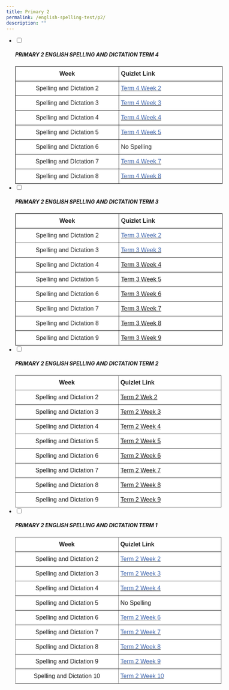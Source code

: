 ```yaml
---
title: Primary 2
permalink: /english-spelling-test/p2/
description: ""
---
```

<ul class="jekyllcodex_accordion">
  <li>
    <input type="checkbox" id="accordion1">
		<label for="accordion1"><h5>PRIMARY 2 ENGLISH SPELLING AND DICTATION TERM 4</h5></label>
    <div>
      <style type="text/css">
.tg  {border-collapse:collapse;border-spacing:0;margin:0px auto;}
.tg td{border-color:black;border-style:solid;border-width:1px;font-family:Arial, sans-serif;font-size:14px;
  overflow:hidden;padding:10px 5px;word-break:normal;}
.tg th{border-color:black;border-style:solid;border-width:1px;font-family:Arial, sans-serif;font-size:14px;
  font-weight:normal;overflow:hidden;padding:10px 5px;word-break:normal;}
.tg .tg-4jzo{background-color:#FFF;color:#222;font-size:16px;text-align:center;vertical-align:middle}
.tg .tg-3etx{background-color:#FFF;color:#222;font-size:16px;font-weight:bold;text-align:left;vertical-align:middle}
.tg .tg-3cbn{background-color:#FFF;color:#222;font-size:16px;font-weight:bold;text-align:center;vertical-align:top}
.tg .tg-qec4{background-color:#FFF;color:#222;font-size:16px;text-align:center;vertical-align:top}
.tg .tg-him5{background-color:#FFF;color:#4067ae;font-size:16px;text-align:left;vertical-align:top}
.tg .tg-zurh{background-color:#FFF;color:#4067AE;font-size:16px;text-align:left;vertical-align:top}
.tg .tg-g6yu{background-color:#FFF;color:#222;font-size:16px;text-align:left;vertical-align:top}
</style>
<table class="tg" style="undefined;table-layout: fixed; width: 553px">
<colgroup>
<col style="width: 300px">
<col style="width: 300px">
</colgroup>
<tbody>
  <tr>
    <td class="tg-3cbn">Week</td>
    <td class="tg-3etx"><span style="color:#222;background-color:transparent">Quizlet Link</span></td>
  </tr>
  <tr>
    <td class="tg-qec4">Spelling and Dictation 2</td>
    <td class="tg-him5"><a href="https://quizlet.com/603003957/pcps-p2-el-spelling-term-4-week-2-flash-cards/?x=1qqt" target="_blank" rel="noopener noreferrer"><span style="color:#4067AE">Term 4 Week 2</span></a></td>
  </tr>
  <tr>
    <td class="tg-qec4">Spelling and Dictation 3</td>
    <td class="tg-zurh"><a href="https://quizlet.com/572169929/pcps-p2-el-spelling-term-4-week-3-flash-cards/?x=1qqt" target="_blank" rel="noopener noreferrer"><span style="text-decoration:none;color:#4067AE">Term 4 Week 3</span></a></td>
  </tr>
  <tr>
    <td class="tg-qec4">Spelling and Dictation 4</td>
    <td class="tg-zurh"><a href="https://quizlet.com/523057729/pcps-p2-el-spelling-term-4-week-4-flash-cards/?x=1qqt" target="_blank" rel="noopener noreferrer"><span style="text-decoration:none;color:#4067AE">Term 4 Week 4</span></a></td>
  </tr>
  <tr>
    <td class="tg-qec4">Spelling and Dictation 5</td>
    <td class="tg-zurh"><a href="https://quizlet.com/615334584/pcps-p2-el-spelling-term-4-week-5-flash-cards/?x=1qqt" target="_blank" rel="noopener noreferrer"><span style="color:#4067AE">Term 4 Week 5</span></a></td>
  </tr>
  <tr>
    <td class="tg-qec4">Spelling and Dictation 6</td>
    <td class="tg-g6yu">No Spelling</td>
  </tr>
  <tr>
    <td class="tg-qec4">Spelling and DIctation 7</td>
    <td class="tg-zurh"><a href="https://quizlet.com/_a6cssl?x=1jqt&amp;i=1c2gxb" target="_blank" rel="noopener noreferrer"><span style="color:#4067AE">Term 4 Week 7</span></a></td>
  </tr>
  <tr>
    <td class="tg-4jzo"><span style="color:#222;background-color:transparent"> </span>Spelling and Dictation 8</td>
    <td class="tg-zurh"><a href="https://quizlet.com/_a6cuqx?x=1jqt&amp;i=1c2gxb" target="_blank" rel="noopener noreferrer"><span style="text-decoration:none;color:#4067AE">Term 4 Week 8</span></a></td>
  </tr>
</tbody>
</table>
    </div>
	</li>
	<li>
    <input type="checkbox" id="accordion2">
		<label for="accordion2"><h5>PRIMARY 2 ENGLISH SPELLING AND DICTATION TERM 3</h5></label>
    <div>
      <style type="text/css">
.tg  {border-collapse:collapse;border-spacing:0;margin:0px auto;}
.tg td{border-color:black;border-style:solid;border-width:1px;font-family:Arial, sans-serif;font-size:14px;
  overflow:hidden;padding:10px 5px;word-break:normal;}
.tg th{border-color:black;border-style:solid;border-width:1px;font-family:Arial, sans-serif;font-size:14px;
  font-weight:normal;overflow:hidden;padding:10px 5px;word-break:normal;}
.tg .tg-sf6z{background-color:#FFF;color:#222;font-size:16px;font-weight:bold;text-align:left;vertical-align:top}
.tg .tg-3cbn{background-color:#FFF;color:#222;font-size:16px;font-weight:bold;text-align:center;vertical-align:top}
.tg .tg-qec4{background-color:#FFF;color:#222;font-size:16px;text-align:center;vertical-align:top}
.tg .tg-zurh{background-color:#FFF;color:#4067AE;font-size:16px;text-align:left;vertical-align:top}
.tg .tg-him5{background-color:#FFF;color:#4067ae;font-size:16px;text-align:left;vertical-align:top}
</style>
<table class="tg" style="undefined;table-layout: fixed; width: 553px">
<colgroup>
<col style="width: 300px">
<col style="width: 300px">
</colgroup>
<tbody>
  <tr>
    <td class="tg-3cbn">Week</td>
    <td class="tg-sf6z">Quizlet Link</td>
  </tr>
  <tr>
    <td class="tg-qec4">Spelling and Dictation 2</td>
    <td class="tg-zurh"><a href="https://quizlet.com/_9z039x?x=1qqt&amp;i=1c2gxb" target="_blank" rel="noopener noreferrer"><span style="text-decoration:none;color:#4067AE">Term 3 Week 2</span></a></td>
  </tr>
  <tr>
    <td class="tg-qec4">Spelling and Dictation 3</td>
    <td class="tg-him5"><a href="https://quizlet.com/_9z040l?x=1qqt&amp;i=1c2gxb" target="_blank" rel="noopener noreferrer"><span style="text-decoration:none;color:#4067AE">Term 3 Week 3</span></a><span style="color:#4067AE"> </span></td>
  </tr>
  <tr>
    <td class="tg-qec4">Spelling and Dictation 4</td>
    <td class="tg-zurh"><a href="https://quizlet.com/_9z04en?x=1jqt&amp;i=1c2gxb" target="_blank" rel="noopener noreferrer">Term 3 Week 4</a></td>
  </tr>
  <tr>
    <td class="tg-qec4"> Spelling and Dictation 5</td>
    <td class="tg-zurh"><a href="https://quizlet.com/_9z04rn?x=1qqt&amp;i=1c2gxb" target="_blank" rel="noopener noreferrer">Term 3 Week 5 </a></td>
  </tr>
  <tr>
    <td class="tg-qec4">Spelling and Dictation 6</td>
    <td class="tg-zurh"><a href="https://quizlet.com/_9z056r?x=1qqt&amp;i=1c2gxb" target="_blank" rel="noopener noreferrer">Term 3 Week 6 </a></td>
  </tr>
  <tr>
    <td class="tg-qec4">Spelling and Dictation 7</td>
    <td class="tg-zurh"><a href="https://quizlet.com/_9z05j7?x=1qqt&amp;i=1c2gxb" target="_blank" rel="noopener noreferrer">Term 3 Week 7 </a></td>
  </tr>
  <tr>
    <td class="tg-qec4">Spelling and Dictation 8</td>
    <td class="tg-zurh"><a href="https://quizlet.com/_9z08c4?x=1qqt&amp;i=1c2gxb" target="_blank" rel="noopener noreferrer">Term 3 Week 8 </a></td>
  </tr>
  <tr>
    <td class="tg-qec4">Spelling and Dictation 9</td>
    <td class="tg-zurh"><a href="https://quizlet.com/_9z099r?x=1qqt&amp;i=1c2gxb" target="_blank" rel="noopener noreferrer">Term 3 Week 9</a></td>
  </tr>
</tbody>
</table>
    </div>
	</li>
	<li>
    <input type="checkbox" id="accordion3">
		<label for="accordion3"><h5>PRIMARY 2 ENGLISH SPELLING AND DICTATION TERM 2</h5></label>
    <div>
      <style type="text/css">
.tg  {border-collapse:collapse;border-spacing:0;margin:0px auto;}
.tg td{border-color:black;border-style:solid;border-width:1px;font-family:Arial, sans-serif;font-size:14px;
  overflow:hidden;padding:10px 5px;word-break:normal;}
.tg th{border-color:black;border-style:solid;border-width:1px;font-family:Arial, sans-serif;font-size:14px;
  font-weight:normal;overflow:hidden;padding:10px 5px;word-break:normal;}
.tg .tg-qxxr{background-color:#FFF;border-color:inherit;font-size:16px;text-align:center;vertical-align:top}
.tg .tg-cey4{border-color:inherit;font-size:16px;text-align:left;vertical-align:top}
.tg .tg-4rlv{background-color:#ffffff;border-color:inherit;font-size:16px;text-align:left;vertical-align:top}
.tg .tg-yhhc{background-color:#FFF;border-color:inherit;font-size:16px;font-weight:bold;text-align:center;vertical-align:top}
.tg .tg-9gqw{background-color:#ffffff;border-color:inherit;color:#4067AE;font-size:16px;text-align:left;vertical-align:top}
.tg .tg-9uby{background-color:#ffffff;border-color:inherit;font-size:16px;font-weight:bold;text-align:left;vertical-align:top}
</style>
<table class="tg" style="undefined;table-layout: fixed; width: 550px">
<colgroup>
<col style="width: 300px">
<col style="width: 300px">
</colgroup>
<tbody>
  <tr>
    <td class="tg-yhhc">Week</td>
    <td class="tg-9uby">Quizlet Link</td>
  </tr>
  <tr>
    <td class="tg-qxxr">Spelling and Dictation 2</td>
    <td class="tg-9gqw"><a href="https://quizlet.com/_9j2sjp?x=1jqt&amp;i=1c2gxb" target="_blank" rel="noopener noreferrer">Term 2 Wek 2</a></td>
  </tr>
  <tr>
    <td class="tg-qxxr">Spelling and Dictation 3</td>
    <td class="tg-9gqw"><a href="https://quizlet.com/_9j2tgd?x=1jqt&amp;i=1c2gxb" target="_blank" rel="noopener noreferrer">Term 2 Week 3</a></td>
  </tr>
  <tr>
    <td class="tg-qxxr">Spelling and Dictation 4</td>
    <td class="tg-9gqw"><a href="https://quizlet.com/_9j2uf0?x=1jqt&amp;i=1c2gxb" target="_blank" rel="noopener noreferrer">Term 2 Week 4</a></td>
  </tr>
  <tr>
    <td class="tg-qxxr">Spelling and Dictation 5</td>
    <td class="tg-9gqw"><a href="https://quizlet.com/_9j2vtr?x=1jqt&amp;i=1c2gxb" target="_blank" rel="noopener noreferrer">Term 2 Week 5</a></td>
  </tr>
  <tr>
    <td class="tg-qxxr">Spelling and Dictation 6</td>
    <td class="tg-9gqw"><a href="https://quizlet.com/_9j2wd6?x=1jqt&amp;i=1c2gxb" target="_blank" rel="noopener noreferrer">Term 2 Week 6</a></td>
  </tr>
  <tr>
    <td class="tg-qxxr">Spelling and Dictation 7</td>
    <td class="tg-9gqw"><a href="https://quizlet.com/_9j2ymz?x=1jqt&amp;i=1c2gxb" target="_blank" rel="noopener noreferrer">Term 2 Week 7</a></td>
  </tr>
  <tr>
    <td class="tg-qxxr">Spelling and Dictation 8</td>
    <td class="tg-9gqw"><a href="https://quizlet.com/_9j2zgw?x=1jqt&amp;i=1c2gxb" target="_blank" rel="noopener noreferrer">Term 2 Week 8</a></td>
  </tr>
  <tr>
    <td class="tg-qxxr">Spelling and Dictation 9</td>
    <td class="tg-9gqw"><a href="https://quizlet.com/_9j30fx?x=1jqt&amp;i=1c2gxb" target="_blank" rel="noopener noreferrer">Term 2 Week 9</a></td>
  </tr>
</tbody>
</table>
    </div>
	</li>
	<li>
    <input type="checkbox" id="accordion4">
		<label for="accordion4"><h5>PRIMARY 2 ENGLISH SPELLING AND DICTATION TERM 1</h5></label>
    <div>
      <style type="text/css">
.tg  {border-collapse:collapse;border-spacing:0;margin:0px auto;}
.tg td{border-color:black;border-style:solid;border-width:1px;font-family:Arial, sans-serif;font-size:14px;
  overflow:hidden;padding:10px 5px;word-break:normal;}
.tg th{border-color:black;border-style:solid;border-width:1px;font-family:Arial, sans-serif;font-size:14px;
  font-weight:normal;overflow:hidden;padding:10px 5px;word-break:normal;}
.tg .tg-ejbf{background-color:#FFF;border-color:inherit;color:#222;font-size:16px;text-align:left;vertical-align:top}
.tg .tg-ua24{background-color:#FFF;border-color:inherit;color:#222;font-size:16px;font-weight:bold;text-align:center;
  vertical-align:top}
.tg .tg-hyg2{background-color:#FFF;border-color:inherit;color:#4067ae;font-size:16px;text-align:left;vertical-align:top}
.tg .tg-sv96{background-color:#FFF;border-color:inherit;color:#222;font-size:16px;font-weight:bold;text-align:left;
  vertical-align:top}
.tg .tg-koma{background-color:#FFF;border-color:inherit;color:#4067AE;font-size:16px;text-align:left;vertical-align:top}
.tg .tg-jkqr{background-color:#FFF;border-color:inherit;color:#222;font-size:16px;text-align:center;vertical-align:top}
</style>
<table class="tg" style="undefined;table-layout: fixed; width: 550px">
<colgroup>
<col style="width: 300px">
<col style="width: 300px">
</colgroup>
<tbody>
  <tr>
    <td class="tg-ua24">Week</td>
    <td class="tg-sv96">Quizlet Link</td>
  </tr>
  <tr>
    <td class="tg-jkqr">Spelling and Dictation 2</td>
    <td class="tg-koma"><a href="https://quizlet.com/_95ne7a?x=1jqt&amp;i=1c2gxb" target="_blank" rel="noopener noreferrer"><span style="text-decoration:none;color:#4067AE">Term 2 Week 2</span></a></td>
  </tr>
  <tr>
    <td class="tg-jkqr">Spelling and Dictation 3</td>
    <td class="tg-koma"><a href="https://quizlet.com/_95nevv?x=1jqt&amp;i=1c2gxb" target="_blank" rel="noopener noreferrer"><span style="text-decoration:none;color:#4067AE">Term 2 Week 3</span></a></td>
  </tr>
  <tr>
    <td class="tg-jkqr">Spelling and Dictation 4</td>
    <td class="tg-koma"><a href="https://quizlet.com/_95nfmm?x=1jqt&amp;i=1c2gxb" target="_blank" rel="noopener noreferrer"><span style="text-decoration:none;color:#4067AE">Term 2 Week 4</span></a></td>
  </tr>
  <tr>
    <td class="tg-jkqr">Spelling and Dictation 5</td>
    <td class="tg-ejbf">No Spelling</td>
  </tr>
  <tr>
    <td class="tg-jkqr">Spelling and Dictation 6</td>
    <td class="tg-koma"><a href="https://quizlet.com/_95ngd2?x=1jqt&amp;i=1c2gxb" target="_blank" rel="noopener noreferrer"><span style="text-decoration:none;color:#4067AE">Term 2 Week 6 </span></a></td>
  </tr>
  <tr>
    <td class="tg-jkqr">Spelling and Dictation 7</td>
    <td class="tg-koma"><a href="https://quizlet.com/_95ngzl?x=1jqt&amp;i=1c2gxb" target="_blank" rel="noopener noreferrer"><span style="text-decoration:none;color:#4067AE">Term 2 Week 7</span></a></td>
  </tr>
  <tr>
    <td class="tg-jkqr">Spelling and Dictation 8</td>
    <td class="tg-koma"><a href="https://quizlet.com/_95nhnl?x=1jqt&amp;i=1c2gxb" target="_blank" rel="noopener noreferrer"><span style="text-decoration:none;color:#4067AE">Term 2 Week 8</span></a> </td>
  </tr>
  <tr>
    <td class="tg-jkqr">Spelling and Dictation 9</td>
    <td class="tg-koma"><a href="https://quizlet.com/_95nidd?x=1jqt&amp;i=1c2gxb" target="_blank" rel="noopener noreferrer"><span style="text-decoration:none;color:#4067AE">Term 2 Week 9</span></a>   </td>
  </tr>
  <tr>
    <td class="tg-jkqr">Spelling and Dictation 10</td>
    <td class="tg-hyg2"><a href="https://quizlet.com/_95niy3?x=1jqt&amp;i=1c2gxb" target="_blank" rel="noopener noreferrer"><span style="color:#4067AE">Term 2 Week 10</span></a></td>
  </tr>
</tbody>
</table>
    </div>
	</li>
</ul>